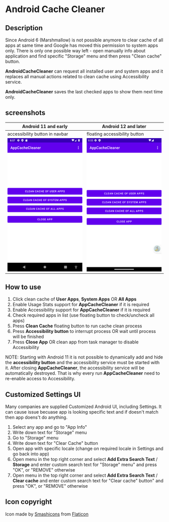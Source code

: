 # Android Cache Cleaner

## Description

Since Android 6 (Marshmallow) is not possible anymore to clear cache of all apps at same time and Google has moved this permission to system apps only. There is only one possible way left - open manually info about application and find specific "Storage" menu and then press "Clean cache" button.

**AndroidCacheCleaner** can request all installed user and system apps and it replaces all manual actions related to clean cache using Accessibility service.

**AndroidCacheCleaner** saves the last checked apps to show them next time only.

## screenshots

|Android 11 and early|Android 12 and later|
|-----------------|-------------------|
|accessibility button in navbar|floating accessibility button|
|![Android 11 and early](fastlane/metadata/android/en-US/images/phoneScreenshots/android_11.png?raw=true "Android 11 and early")|![Android 12 and later](fastlane/metadata/android/en-US/images/phoneScreenshots/android_12.png?raw=true "Android 12 and later")|

## How to use

1. Click clean cache of **User Apps**, **System Apps** OR **All Apps**
2. Enable Usage Stats support for **AppCacheCleaner** if it is required
3. Enable Accessibility support for **AppCacheCleaner** if it is required
4. Check required apps in list (use floating button to check/uncheck all apps)
5. Press **Clean Cache** floating button to run cache clean process
6. Press **Accessibility button** to interrupt process OR wait until process will be finished
7. Press **Close App** OR clean app from task manager to disable Accessibility

NOTE: Starting with Android 11 it is not possible to dynamically add and hide the **accessibility button** and the accessibility service must be started with it. After closing **AppCacheCleaner**, the accessibility service will be automatically destroyed. That is why every run **AppCacheCleaner** need to re-enable access to Accessibility.

## Customized Settings UI

Many companies are supplied Customized Android UI, including Settings. It can cause issue becuase app is looking specific text and if doesn't match then app doens't do anything.

1. Select any app and go to "App Info"
2. Write down text for "Storage" menu
3. Go to "Storage" menu
4. Write down text for "Clear Cache" button
5. Open app with specific locale (change on required locale in Settings and go back into app)
6. Open menu in the top right corner and select **Add Extra Search Text** / **Storage** and enter custom search text for "Storage" menu" and press "OK", or "REMOVE" otherwise
7. Open menu in the top right corner and select **Add Extra Search Text** / **Clear cache** and enter custom search text for "Clear cache" button" and press "OK", or "REMOVE" otherwise

## Icon copyright

Icon made by [Smashicons](https://www.flaticon.com/authors/smashicons) from [Flaticon](https://www.flaticon.com/)
